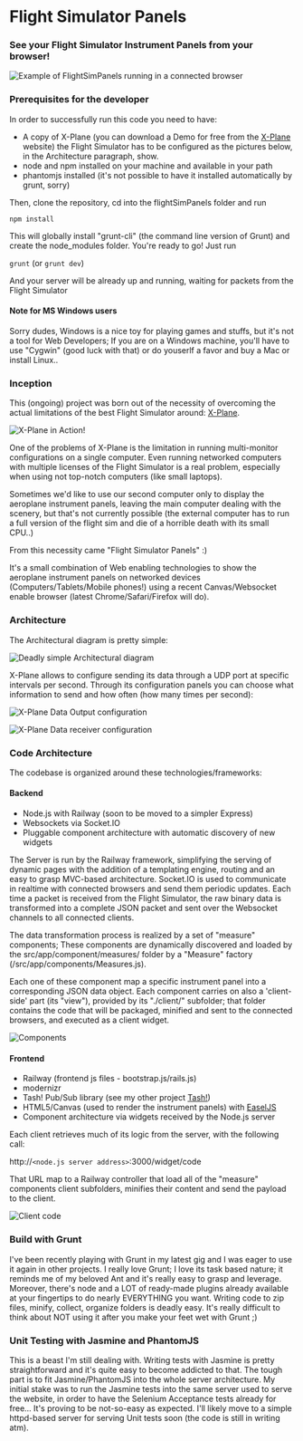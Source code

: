 Flight Simulator Panels
======================

### See your Flight Simulator Instrument Panels from your browser! ###

![Example of FlightSimPanels running in a connected browser](https://raw.github.com/dmolin/flightSimPanels/master/README/flightsimpanels.png)


### Prerequisites for the developer ###

In order to successfully run this code you need to have:
- A copy of X-Plane (you can download a Demo for free from the [X-Plane](http://www.x-plane.com) website)
  the Flight Simulator has to be configured as the pictures below, in the Architecture paragraph, show.
- node and npm installed on your machine and available in your path
- phantomjs installed (it's not possible to have it installed automatically by grunt, sorry)

Then, clone the repository, cd into the flightSimPanels folder and run

`npm install`

This will globally install "grunt-cli" (the command line version of Grunt) and create the node_modules folder.
You're ready to go! Just run

`grunt` (or `grunt dev`)

And your server will be already up and running, waiting for packets from the Flight Simulator

#### Note for MS Windows users ####

Sorry dudes, Windows is a nice toy for playing games and stuffs, but it's not a tool for Web Developers; If you are on a Windows machine, you'll have to use "Cygwin" (good luck with that) or do youserlf a favor and buy a Mac or install Linux..


### Inception ###

This (ongoing) project was born out of the necessity of overcoming the actual limitations of the best Flight Simulator around: [X-Plane](http://www.x-plane.com).

![X-Plane in Action!](https://raw.github.com/dmolin/flightSimPanels/master/README/x-plane.png)

One of the problems of X-Plane is the limitation in running multi-monitor configurations on a single computer. Even running networked computers with multiple licenses of the Flight Simulator is a real problem, especially when using not top-notch computers (like small laptops).

Sometimes we'd like to use our second computer only to display the aeroplane instrument panels, leaving the main computer dealing with the scenery, but that's not currently possible (the external computer has to run a full version of the flight sim and die of a horrible death with its small CPU..)

From this necessity came "Flight Simulator Panels" :)

It's a small combination of Web enabling technologies to show the aeroplane instrument panels on networked devices (Computers/Tablets/Mobile phones!) using a recent Canvas/Websocket enable browser (latest Chrome/Safari/Firefox will do).

### Architecture ###

The Architectural diagram is pretty simple:

![Deadly simple Architectural diagram](https://raw.github.com/dmolin/flightSimPanels/master/README/architecture.png)

X-Plane allows to configure sending its data through a UDP port at specific intervals per second. Through its configuration panels you can choose what information to send and how often (how many times per second):

![X-Plane Data Output configuration](https://raw.github.com/dmolin/flightSimPanels/master/README/xplane-data-io.png)

![X-Plane Data receiver configuration](https://raw.github.com/dmolin/flightSimPanels/master/README/xplane-network-panel.png)

### Code Architecture ###

The codebase is organized around these technologies/frameworks:

#### Backend ####

- Node.js with Railway (soon to be moved to a simpler Express)
- Websockets via Socket.IO
- Pluggable component architecture with automatic discovery of new widgets

The Server is run by the Railway framework, simplifying the serving of dynamic pages with the addition of a templating engine, routing and an easy to grasp MVC-based architecture.
Socket.IO is used to communicate in realtime with connected browsers and send them periodic updates.
Each time a packet is received from the Flight Simulator, the raw binary data is transformed into a complete JSON packet and sent over the Websocket channels to all connected clients.

The data transformation process is realized by a set of "measure" components; These components are dynamically discovered and loaded by the src/app/component/measures/ folder by a "Measure" factory (/src/app/components/Measures.js).

Each one of these component map a specific instrument panel into a corresponding JSON data object.
Each component carries on also a 'client-side' part (its "view"), provided by its "./client/" subfolder; that folder contains the code that will be packaged, minified and sent to the connected browsers, and executed as a client widget.

![Components](https://raw.github.com/dmolin/flightSimPanels/master/README/components.png)

#### Frontend ####

- Railway (frontend js files - bootstrap.js/rails.js)
- modernizr
- Tash! Pub/Sub library (see my other project [Tash!](https://github.com/dmolin/tash))
- HTML5/Canvas (used to render the instrument panels) with [EaselJS](http://www.createjs.com/#!/EaselJS)
- Component architecture via widgets received by the Node.js server

Each client retrieves much of its logic from the server, with the following call:

http://`<node.js server address>`:3000/widget/code

That URL map to a Railway controller that load all of the "measure" components client subfolders, minifies their content and send the payload to the client. 

![Client code](https://raw.github.com/dmolin/flightSimPanels/master/README/client-code.png)

### Build with Grunt ###

I've been recently playing with Grunt in my latest gig and I was eager to use it again in other projects. 
I really love Grunt; I love its task based nature; it reminds me of my beloved Ant and it's really easy to grasp and leverage. Moreover, there's node and a LOT of ready-made plugins already available at your fingertips to do nearly EVERYTHING you want. Writing code to zip files, minify, collect, organize folders is deadly easy. It's really difficult to think about NOT using it after you make your feet wet with Grunt ;)

### Unit Testing with Jasmine and PhantomJS ###

This is a beast I'm still dealing with.
Writing tests with Jasmine is pretty straightforward and it's quite easy to become addicted to that. The tough part is to fit Jasmine/PhantomJS into the whole server architecture.
My initial stake was to run the Jasmine tests into the same server used to serve the website, in order to have the Selenium Acceptance tests already for free...  It's proving to be not-so-easy as expected.
I'll likely move to a simple httpd-based server for serving Unit tests soon (the code is still in writing atm).

